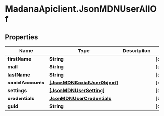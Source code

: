 # MadanaApiclient.JsonMDNUserAllOf

## Properties

Name | Type | Description | Notes
------------ | ------------- | ------------- | -------------
**firstName** | **String** |  | [optional] 
**mail** | **String** |  | [optional] 
**lastName** | **String** |  | [optional] 
**socialAccounts** | [**[JsonMDNSocialUserObject]**](JsonMDNSocialUserObject.md) |  | [optional] 
**settings** | [**[JsonMDNUserSetting]**](JsonMDNUserSetting.md) |  | [optional] 
**credentials** | [**JsonMDNUserCredentials**](JsonMDNUserCredentials.md) |  | [optional] 
**guid** | **String** |  | [optional] 


